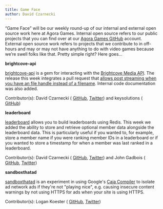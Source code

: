 ```yaml
---
title: Game Face
author: David Czarnecki
---
```

“Game Face” will be our weekly round-up of our internal and external open source work here at Agora Games. Internal open source refers to our public projects that you can find over at our [Agora Games GitHub](https://github.com/agoragames/) account. External open source work refers to projects that we contribute to in off-hours and may or may not have anything to do with video games because we’re swell folks like that. Pretty simple right? Here goes…

 **brightcove-api**

 [brightcove-api](https://github.com/BrightcoveOS/Ruby-MAPI-Wrapper) is a gem for interacting with the [Brightcove Media API](http://docs.brightcove.com/en/media/). The release this week integrates a pull request that [allows post streaming when you have an file handle instead of a filename](https://github.com/BrightcoveOS/Ruby-MAPI-Wrapper/pull/8). Internal code documentation was also added.

 Contributor(s): David Czarnecki ( [GitHub](https://github.com/czarneckid/), [Twitter](https://twitter.com/#%21/czarneckid)) and keysolutions ( [GitHub](https://github.com/keysolutions))

 **leaderboard**

 [leaderboard](https://github.com/agoragames/leaderboard) allows you to build leaderboards using Redis. This week we added the ability to store and retrieve optional member data alongside the leaderboard data. This is particularly useful if you wanted to, for example, store a member name if you were ranking member IDs in a leaderboard or if you wanted to store a timestamp for when a member was last ranked in a leaderboard.

 Contributor(s): David Czarnecki ( [GitHub](https://github.com/czarneckid/), [Twitter](https://twitter.com/#%21/czarneckid)) and John Gadbois ( [GitHub](https://github.com/jgadbois), [Twitter](https://twitter.com/#!/johngadbois))

 **sandboxthatad**

 [sandboxthatad](https://github.com/logankoester/sandboxthatad) is an experiment in using Google's [Caja Compiler](https://developers.google.com/caja/) to isolate ad network ads if they're not "playing nice", e.g. causing insecure content warnings by not using HTTPS for ads when your site is using HTTPS.

 Contributor(s): Logan Koester ( [GitHub](https://github.com/logankoester/), [Twitter](https://twitter.com/#%21/logankoester))
